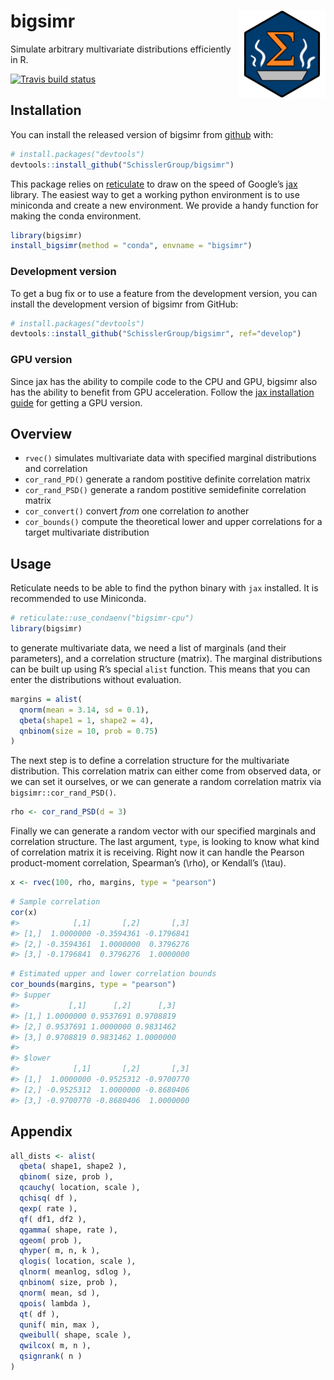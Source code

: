 
<!-- README.md is generated from README.Rmd. Please edit that file -->

# bigsimr <a href='https://github.com/SchisslerGroup/bigsimr'><img src='man/figures/logo.png' align="right" height="139" /></a>

Simulate arbitrary multivariate distributions efficiently in R.

<!-- badges: start -->

[![Travis build
status](https://travis-ci.com/adknudson/bigsimr.svg?branch=master)](https://travis-ci.com/adknudson/bigsimr)
<!-- badges: end -->

## Installation

You can install the released version of bigsimr from
[github](https://github.com/) with:

``` r
# install.packages("devtools")
devtools::install_github("SchisslerGroup/bigsimr")
```

This package relies on
[reticulate](https://rstudio.github.io/reticulate/) to draw on the speed
of Google’s [jax](https://github.com/google/jax) library. The easiest
way to get a working python environment is to use miniconda and create a
new environment. We provide a handy function for making the conda
environment.

``` r
library(bigsimr)
install_bigsimr(method = "conda", envname = "bigsimr")
```

### Development version

To get a bug fix or to use a feature from the development version, you
can install the development version of bigsimr from GitHub:

``` r
# install.packages("devtools")
devtools::install_github("SchisslerGroup/bigsimr", ref="develop")
```

### GPU version

Since jax has the ability to compile code to the CPU and GPU, bigsimr
also has the ability to benefit from GPU acceleration. Follow the [jax
installation guide](https://github.com/google/jax#installation) for
getting a GPU version.

## Overview

  - `rvec()` simulates multivariate data with specified marginal
    distributions and correlation
  - `cor_rand_PD()` generate a random postitive definite correlation
    matrix
  - `cor_rand_PSD()` generate a random postitive semidefinite
    correlation matrix
  - `cor_convert()` convert *from* one correlation *to* another
  - `cor_bounds()` compute the theoretical lower and upper correlations
    for a target multivariate distribution

## Usage

Reticulate needs to be able to find the python binary with `jax`
installed. It is recommended to use Miniconda.

``` r
# reticulate::use_condaenv("bigsimr-cpu")
library(bigsimr)
```

to generate multivariate data, we need a list of marginals (and their
parameters), and a correlation structure (matrix). The marginal
distributions can be built up using R’s special `alist` function. This
means that you can enter the distributions without evaluation.

``` r
margins = alist(
  qnorm(mean = 3.14, sd = 0.1),
  qbeta(shape1 = 1, shape2 = 4),
  qnbinom(size = 10, prob = 0.75)
)
```

The next step is to define a correlation structure for the multivariate
distribution. This correlation matrix can either come from observed
data, or we can set it ourselves, or we can generate a random
correlation matrix via `bigsimr::cor_rand_PSD()`.

``` r
rho <- cor_rand_PSD(d = 3)
```

Finally we can generate a random vector with our specified marginals and
correlation structure. The last argument, `type`, is looking to know
what kind of correlation matrix it is receiving. Right now it can handle
the Pearson product-moment correlation, Spearman’s \(\rho\), or
Kendall’s \(\tau\).

``` r
x <- rvec(100, rho, margins, type = "pearson")
```

``` r
# Sample correlation
cor(x)
#>            [,1]       [,2]       [,3]
#> [1,]  1.0000000 -0.3594361 -0.1796841
#> [2,] -0.3594361  1.0000000  0.3796276
#> [3,] -0.1796841  0.3796276  1.0000000
```

``` r
# Estimated upper and lower correlation bounds
cor_bounds(margins, type = "pearson")
#> $upper
#>           [,1]      [,2]      [,3]
#> [1,] 1.0000000 0.9537691 0.9708819
#> [2,] 0.9537691 1.0000000 0.9831462
#> [3,] 0.9708819 0.9831462 1.0000000
#> 
#> $lower
#>            [,1]       [,2]       [,3]
#> [1,]  1.0000000 -0.9525312 -0.9700770
#> [2,] -0.9525312  1.0000000 -0.8680406
#> [3,] -0.9700770 -0.8680406  1.0000000
```

## Appendix

``` r
all_dists <- alist(
  qbeta( shape1, shape2 ),
  qbinom( size, prob ),
  qcauchy( location, scale ),
  qchisq( df ),
  qexp( rate ),
  qf( df1, df2 ),
  qgamma( shape, rate ),
  qgeom( prob ),
  qhyper( m, n, k ),
  qlogis( location, scale ),
  qlnorm( meanlog, sdlog ),
  qnbinom( size, prob ),
  qnorm( mean, sd ),
  qpois( lambda ),
  qt( df ),
  qunif( min, max ),
  qweibull( shape, scale ),
  qwilcox( m, n ),
  qsignrank( n )
)
```
